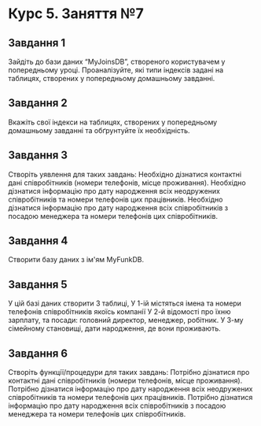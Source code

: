 # Курс 5. Заняття №7

## Завдання 1
Зайдіть до бази даних “MyJoinsDB”, створеного користувачем у попередньому уроці. Проаналізуйте, які типи індексів задані на таблицях, створених у попередньому домашньому завданні.

## Завдання 2
Вкажіть свої індекси на таблицях, створених у попередньому домашньому завданні та обґрунтуйте їх необхідність.

## Завдання 3
Створіть уявлення для таких завдань:
Необхідно дізнатися контактні дані співробітників (номери телефонів, місце проживання).
Необхідно дізнатися інформацію про дату народження всіх неодружених співробітників та номери телефонів цих працівників.
Необхідно дізнатися інформацію про дату народження всіх співробітників з посадою менеджера та номери телефонів цих співробітників.

## Завдання 4
Створити базу даних з ім'ям MyFunkDB.

## Завдання 5
У цій базі даних створити 3 таблиці,
У 1-ій містяться імена та номери телефонів співробітників якоїсь компанії
У 2-й відомості про їхню зарплату, та посади: головний директор, менеджер, робітник.
У 3-му сімейному становищі, дати народження, де вони проживають.

## Завдання 6
Створіть функції/процедури для таких завдань:
Потрібно дізнатися про контактні дані співробітників (номери телефонів, місце проживання).
Потрібно дізнатися інформацію про дату народження всіх неодружених співробітників та номери телефонів цих працівників.
Потрібно дізнатися інформацію про дату народження всіх співробітників з посадою менеджера та номери телефонів цих співробітників.
